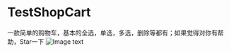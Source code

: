 # TestShopCart

一款简单的购物车，基本的全选，单选，多选，删除等都有；如果觉得对你有帮助，Star一下
 ![Image text](https://github.com/CrazySavageWsq/TestShopCart/repositpry/master/image/1.png)
